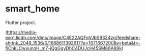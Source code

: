 # smart_home

Flutter project.

(https://media-exp1.licdn.com/dms/image/C4E22AQFqVJbS93Z4zg/feedshare-shrink_2048_1536/0/1668611392617?e=1671667200&v=beta&t=-fiChkLCwyunoH_m7-jQgGgyDhC4DUJcH45SM86A89k)




